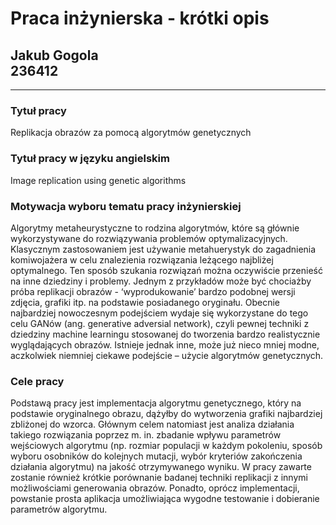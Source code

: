 # Praca inżynierska - krótki opis


## **Jakub Gogola** <br/> 236412

***

### Tytuł pracy
Replikacja obrazów za pomocą algorytmów genetycznych



### Tytuł pracy w języku angielskim
Image replication using genetic algorithms

### Motywacja wyboru tematu pracy inżynierskiej
Algorytmy metaheurystyczne to rodzina algorytmów, które są głównie wykorzystywane do rozwiązywania problemów optymalizacyjnych. Klasycznym zastosowaniem jest używanie metahuerystyk do zagadnienia komiwojażera w celu znalezienia rozwiązania leżącego najbliżej optymalnego. Ten sposób szukania rozwiązań można oczywiście przenieść na inne dziedziny i problemy. Jednym z przykładów może być chociażby próba replikacji obrazów - ‘wyprodukowanie’ bardzo podobnej wersji zdjęcia, grafiki itp. na podstawie posiadanego oryginału. Obecnie najbardziej nowoczesnym podejściem wydaje się wykorzystane do tego celu GANów (ang. generative adversial network), czyli pewnej techniki z dziedziny machine learningu stosowanej do tworzenia bardzo realistycznie wyglądających obrazów. Istnieje jednak inne, może już nieco mniej modne, aczkolwiek niemniej ciekawe podejście – użycie algorytmów genetycznych.

### Cele pracy
Podstawą pracy jest implementacja algorytmu genetycznego, który na podstawie oryginalnego obrazu, dążyłby do wytworzenia grafiki najbardziej zbliżonej do wzorca. Głównym celem natomiast jest analiza działania takiego rozwiązania poprzez m. in. zbadanie wpływu parametrów wejściowych algorytmu (np. rozmiar populacji w każdym pokoleniu, sposób wyboru osobników do kolejnych mutacji, wybór kryteriów zakończenia działania algorytmu) na jakość otrzymywanego wyniku. W pracy zawarte zostanie również krótkie porównanie badanej techniki replikacji z innymi możliwościami generowania obrazów. Ponadto, oprócz implementacji, powstanie prosta aplikacja umożliwiająca wygodne testowanie i dobieranie parametrów algorytmu.